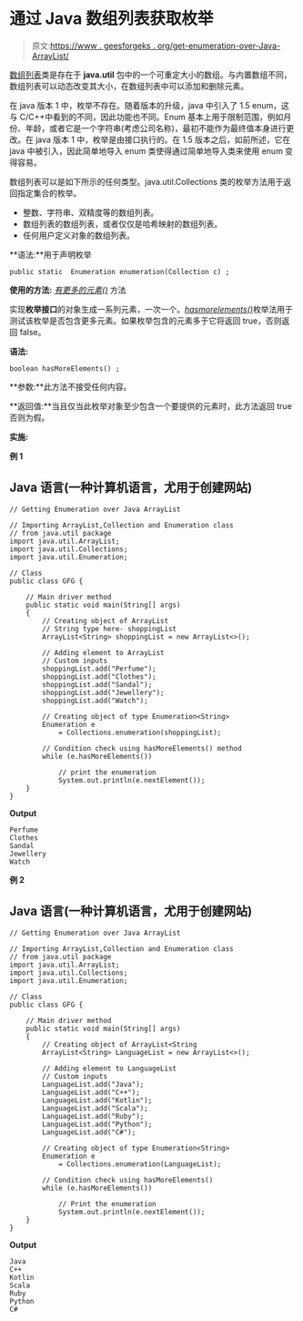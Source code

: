 # 通过 Java 数组列表获取枚举

> 原文:[https://www . geesforgeks . org/get-enumeration-over-Java-ArrayList/](https://www.geeksforgeeks.org/get-enumeration-over-java-arraylist/)

[数组列表](https://www.geeksforgeeks.org/arraylist-in-java/)类是存在于 **java.util** 包中的一个可重定大小的数组。与内置数组不同，数组列表可以动态改变其大小，在数组列表中可以添加和删除元素。

在 java 版本 1 中，枚举不存在。随着版本的升级，java 中引入了 1.5 enum，这与 C/C++中看到的不同，因此功能也不同。Enum 基本上用于限制范围，例如月份、年龄，或者它是一个字符串(考虑公司名称)，最初不能作为最终值本身进行更改。在 java 版本 1 中，枚举是由接口执行的。在 1.5 版本之后，如前所述，它在 java 中被引入，因此简单地导入 enum 类使得通过简单地导入类来使用 enum 变得容易。

数组列表可以是如下所示的任何类型。java.util.Collections 类的枚举方法用于返回指定集合的枚举。

*   整数、字符串、双精度等的数组列表。
*   数组列表的数组列表，或者仅仅是哈希映射的数组列表。
*   任何用户定义对象的数组列表。

**语法:**用于声明枚举

```
public static  Enumeration enumeration(Collection c) ;
```

**使用的方法:** [*有更多的元素()*](https://www.geeksforgeeks.org/enumeration-hasmoreelements-method-in-java-with-examples/) 方法

实现**枚举接口**的对象生成一系列元素，一次一个。[*hasmorelements()*](https://www.geeksforgeeks.org/enumeration-hasmoreelements-method-in-java-with-examples/)枚举法用于测试该枚举是否包含更多元素。如果枚举包含的元素多于它将返回 true，否则返回 false。

**语法:**

```
boolean hasMoreElements() ;
```

**参数:**此方法不接受任何内容。

**返回值:**当且仅当此枚举对象至少包含一个要提供的元素时，此方法返回 true 否则为假。

**实施:**

**例 1**

## Java 语言(一种计算机语言，尤用于创建网站)

```
// Getting Enumeration over Java ArrayList

// Importing ArrayList,Collection and Enumeration class
// from java.util package
import java.util.ArrayList;
import java.util.Collections;
import java.util.Enumeration;

// Class
public class GFG {

    // Main driver method
    public static void main(String[] args)
    {
        // Creating object of ArrayList
        // String type here- shoppingList
        ArrayList<String> shoppingList = new ArrayList<>();

        // Adding element to ArrayList
        // Custom inputs
        shoppingList.add("Perfume");
        shoppingList.add("Clothes");
        shoppingList.add("Sandal");
        shoppingList.add("Jewellery");
        shoppingList.add("Watch");

        // Creating object of type Enumeration<String>
        Enumeration e
            = Collections.enumeration(shoppingList);

        // Condition check using hasMoreElements() method
        while (e.hasMoreElements())

            // print the enumeration
            System.out.println(e.nextElement());
    }
}
```

**Output**

```
Perfume
Clothes
Sandal
Jewellery
Watch
```

**例 2**

## Java 语言(一种计算机语言，尤用于创建网站)

```
// Getting Enumeration over Java ArrayList

// Importing ArrayList,Collection and Enumeration class
// from java.util package
import java.util.ArrayList;
import java.util.Collections;
import java.util.Enumeration;

// Class
public class GFG {

    // Main driver method
    public static void main(String[] args)
    {
        // Creating object of ArrayList<String
        ArrayList<String> LanguageList = new ArrayList<>();

        // Adding element to LanguageList
        // Custom inputs
        LanguageList.add("Java");
        LanguageList.add("C++");
        LanguageList.add("Kotlin");
        LanguageList.add("Scala");
        LanguageList.add("Ruby");
        LanguageList.add("Python");
        LanguageList.add("C#");

        // Creating object of type Enumeration<String>
        Enumeration e
            = Collections.enumeration(LanguageList);

        // Condition check using hasMoreElements()
        while (e.hasMoreElements())

            // Print the enumeration
            System.out.println(e.nextElement());
    }
}
```

**Output**

```
Java
C++
Kotlin
Scala
Ruby
Python
C#
```